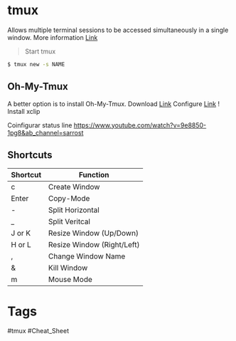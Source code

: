 # tmux
Allows multiple terminal sessions to be accessed simultaneously in a single window.
More information [Link](https://www.shortcutfoo.com/app/dojos/tmux/cheatsheet)

> Start tmux
```bash
$ tmux new -s NAME
```


## Oh-My-Tmux
A better option is to install Oh-My-Tmux.
Download [Link](https://github.com/gpakosz/.tmux)
Configure [Link](https://youtu.be/cPWEX2446B4)
! Install xclip 




Coinfigurar status line
https://www.youtube.com/watch?v=9e8850-1pg8&ab_channel=sarrost

## Shortcuts
|Shortcut | Function |
| --- | --- |
| c | Create Window |
| Enter | Copy-Mode |
| - | Split Horizontal |
| _ | Split Veritcal |
| J or K  | Resize Window (Up/Down) |
| H or L | Resize Window (Right/Left) |
| , | Change Window Name |
| & | Kill Window|
| m | Mouse Mode |




# Tags
#tmux #Cheat_Sheet 